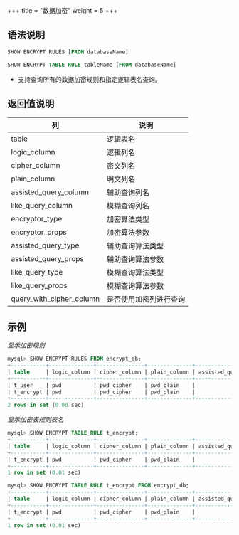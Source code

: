 +++
title = "数据加密"
weight = 5
+++

## 语法说明

```sql
SHOW ENCRYPT RULES [FROM databaseName]

SHOW ENCRYPT TABLE RULE tableName [FROM databaseName]
```
- 支持查询所有的数据加密规则和指定逻辑表名查询。

## 返回值说明

| 列                        | 说明                |
|--------------------------| ------------------ |
| table                    | 逻辑表名             |
| logic_column             | 逻辑列名             |
| cipher_column            | 密文列名             |
| plain_column             | 明文列名             |
| assisted_query_column    | 辅助查询列名          |
| like_query_column        | 模糊查询列名          |
| encryptor_type           | 加密算法类型          |
| encryptor_props          | 加密算法参数          |
| assisted_query_type      | 辅助查询算法类型       |
| assisted_query_props     | 辅助查询算法参数       |
| like_query_type          | 模糊查询算法类型       |
| like_query_props         | 模糊查询算法参数       |
| query_with_cipher_column | 是否使用加密列进行查询  |

## 示例

*显示加密规则*
```sql
mysql> SHOW ENCRYPT RULES FROM encrypt_db;
+-----------+--------------+---------------+--------------+-----------------------+-------------------+----------------+-------------------------+---------------------+----------------------+-----------------+------------------+--------------------------+
| table     | logic_column | cipher_column | plain_column | assisted_query_column | like_query_column | encryptor_type | encryptor_props         | assisted_query_type | assisted_query_props | like_query_type | like_query_props | query_with_cipher_column |
+-----------+--------------+---------------+--------------+-----------------------+-------------------+----------------+-------------------------+---------------------+----------------------+-----------------+------------------+--------------------------+
| t_user    | pwd          | pwd_cipher    | pwd_plain    |                       |                   | AES            | aes-key-value=123456abc |                     |                      |                 |                  | true                     |
| t_encrypt | pwd          | pwd_cipher    | pwd_plain    |                       |                   | AES            | aes-key-value=123456abc |                     |                      |                 |                  | true                     |
+-----------+--------------+---------------+--------------+-----------------------+-------------------+----------------+-------------------------+---------------------+----------------------+-----------------+------------------+--------------------------+
2 rows in set (0.00 sec)
```

*显示加密表规则表名*
```sql
mysql> SHOW ENCRYPT TABLE RULE t_encrypt;
+-----------+--------------+---------------+--------------+-----------------------+-------------------+----------------+-------------------------+---------------------+----------------------+-----------------+------------------+--------------------------+
| table     | logic_column | cipher_column | plain_column | assisted_query_column | like_query_column | encryptor_type | encryptor_props         | assisted_query_type | assisted_query_props | like_query_type | like_query_props | query_with_cipher_column |
+-----------+--------------+---------------+--------------+-----------------------+-------------------+----------------+-------------------------+---------------------+----------------------+-----------------+------------------+--------------------------+
| t_encrypt | pwd          | pwd_cipher    | pwd_plain    |                       |                   | AES            | aes-key-value=123456abc |                     |                      |                 |                  | true                     |
+-----------+--------------+---------------+--------------+-----------------------+-------------------+----------------+-------------------------+---------------------+----------------------+-----------------+------------------+--------------------------+
1 row in set (0.01 sec)

mysql> SHOW ENCRYPT TABLE RULE t_encrypt FROM encrypt_db;
+-----------+--------------+---------------+--------------+-----------------------+-------------------+----------------+-------------------------+---------------------+----------------------+-----------------+------------------+--------------------------+
| table     | logic_column | cipher_column | plain_column | assisted_query_column | like_query_column | encryptor_type | encryptor_props         | assisted_query_type | assisted_query_props | like_query_type | like_query_props | query_with_cipher_column |
+-----------+--------------+---------------+--------------+-----------------------+-------------------+----------------+-------------------------+---------------------+----------------------+-----------------+------------------+--------------------------+
| t_encrypt | pwd          | pwd_cipher    | pwd_plain    |                       |                   | AES            | aes-key-value=123456abc |                     |                      |                 |                  | true                     |
+-----------+--------------+---------------+--------------+-----------------------+-------------------+----------------+-------------------------+---------------------+----------------------+-----------------+------------------+--------------------------+
1 row in set (0.01 sec)
```
